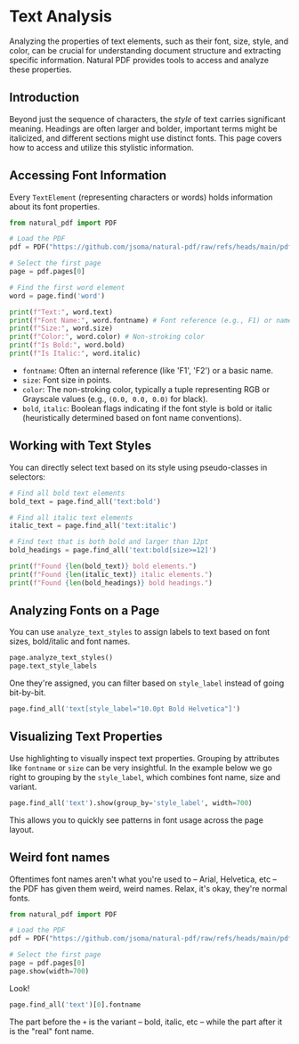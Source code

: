 # Text Analysis

Analyzing the properties of text elements, such as their font, size, style, and color, can be crucial for understanding document structure and extracting specific information. Natural PDF provides tools to access and analyze these properties.

## Introduction

Beyond just the sequence of characters, the *style* of text carries significant meaning. Headings are often larger and bolder, important terms might be italicized, and different sections might use distinct fonts. This page covers how to access and utilize this stylistic information.

## Accessing Font Information

Every `TextElement` (representing characters or words) holds information about its font properties.

```python
from natural_pdf import PDF

# Load the PDF
pdf = PDF("https://github.com/jsoma/natural-pdf/raw/refs/heads/main/pdfs/01-practice.pdf")

# Select the first page
page = pdf.pages[0]
```

```python
# Find the first word element
word = page.find('word')

print(f"Text:", word.text)
print(f"Font Name:", word.fontname) # Font reference (e.g., F1) or name
print(f"Size:", word.size)
print(f"Color:", word.color) # Non-stroking color
print(f"Is Bold:", word.bold)
print(f"Is Italic:", word.italic)
```

- `fontname`: Often an internal reference (like 'F1', 'F2') or a basic name.
- `size`: Font size in points.
- `color`: The non-stroking color, typically a tuple representing RGB or Grayscale values (e.g., `(0.0, 0.0, 0.0)` for black).
- `bold`, `italic`: Boolean flags indicating if the font style is bold or italic (heuristically determined based on font name conventions).

## Working with Text Styles

You can directly select text based on its style using pseudo-classes in selectors:

```python
# Find all bold text elements
bold_text = page.find_all('text:bold')

# Find all italic text elements
italic_text = page.find_all('text:italic')

# Find text that is both bold and larger than 12pt
bold_headings = page.find_all('text:bold[size>=12]')

print(f"Found {len(bold_text)} bold elements.")
print(f"Found {len(italic_text)} italic elements.")
print(f"Found {len(bold_headings)} bold headings.")
```

## Analyzing Fonts on a Page

You can use `analyze_text_styles` to assign labels to text based on font sizes, bold/italic and font names.

```python
page.analyze_text_styles()
page.text_style_labels
```

One they're assigned, you can filter based on `style_label` instead of going bit-by-bit.

```python
page.find_all('text[style_label="10.0pt Bold Helvetica"]')
```

## Visualizing Text Properties

Use highlighting to visually inspect text properties. Grouping by attributes like `fontname` or `size` can be very insightful. In the example below we go right to grouping by the `style_label`, which combines font name, size and variant.

```python
page.find_all('text').show(group_by='style_label', width=700)
```

This allows you to quickly see patterns in font usage across the page layout.

## Weird font names

Oftentimes font names aren't what you're used to – Arial, Helvetica, etc – the PDF has given them weird, weird names. Relax, it's okay, they're normal fonts.

```python
from natural_pdf import PDF

# Load the PDF
pdf = PDF("https://github.com/jsoma/natural-pdf/raw/refs/heads/main/pdfs/Atlanta_Public_Schools_GA_sample.pdf")

# Select the first page
page = pdf.pages[0]
page.show(width=700)
```

Look!

```python
page.find_all('text')[0].fontname
```

The part before the `+` is the variant – bold, italic, etc – while the part after it is the "real" font name.
